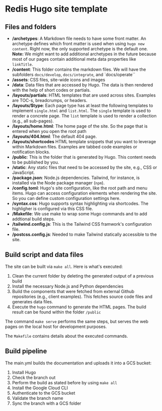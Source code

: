 # Redis Hugo site template

## Files and folders

* **/archetypes**: A Markdown file needs to have some front matter. An archetype defines which front matter is used when using `hugo new content`. Right now, the only supported archetype is the default one. **Note:** We might want to add additional archetypes in the future because most of our pages contain additional meta data properties like `linkTitle`. 
* **/content**: This folder contains the markdown files. We will have the subfolders `docs/develop`, `docs/integrate`, and `docs/operate``
* **/assets**: CSS files, site-wide icons and images
* **/data**: Data files that are accessed by Hugo. The data is then rendered with the help of short codes or partials.
* **/layouts/partials**: HTML templates that are used across sites. Examples are TOC-s, breadcrumps, or headers. 
* **/layouts/$type**: Each page type has at least the following templates to implement `single.html` and `list.html`. The `single` template is used to render a concrete page. The `list` template is used to render a collection (e.g., all sub-pages).
* **/layouts/home.html**: The home page of the site. So the page that is entered when you open the root path
* **/layouts/404.html**: The default 404 page.
* **/layouts/shortcodes** HTML template snippets that you want to leverage within Markdown files. Examples are tabbed code examples or notification blocks.
* **/public**: This is the folder that is generated by Hugo. This content needs to be published by you.
* **/static**: Any static files that need to be accessed by the site, e.g., CSS or JavaScript.
* **/package.json**: Node.js dependencies. Tailwind, for instance, is installed via the Node package manager (`npm`).
* **/config.toml**: Hugo's site configuration, like the root path and menu items. Hugo can access configuration elements when rendering the site. So you can define custom configuration settings here.
* **/syntax.css**: Hugo supports syntax highlighting via shortcodes. The highligher is configured via this CSS file.
* **/Makefile**: We use make to wrap some Hugo commands and to add addtional build steps.
* **/tailwind.config.js**: This is the Tailwind CSS framwork's configuration file.
* **/postcss.config.js**: Needed to make Tailwind statically accessible to the site.

## Build script and data files

The site can be built via `make all`. Here is what's executed:

1. Clean the current folder by deleting the generated output of a previous build
2. Install the necessary Node.js and Python dependencies
3. Build the components that were fetched from external Github repositories (e.g., client examples). This fetches source code files and generates data files.
4. Execute the `hugo` command to generate the HTML pages. The build result can be found within the folder `/public`

The command `make serve` performs the same steps, but serves the web pages on the local host for development purposes.

The `Makefile` contains details about the executed commands.

## Build pipeline

The main.yml builds the documentation and uploads it into a GCS bucket:

1. Install Hugo
2. Check the branch out
3. Perform the build as stated before by using `make all`
4. Install the Google Cloud CLI
5. Authenticate to the GCS bucket
6. Validate the branch name
7. Sync the branch with a GCS folder
